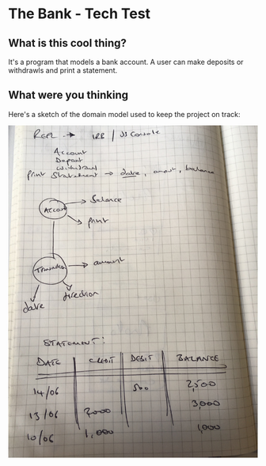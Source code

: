 # The Bank - Tech Test

## What is this cool thing?

It's a program that models a bank account. A user can make deposits or withdrawls and print a statement. 

## What were you thinking 

Here's a sketch of the domain model used to keep the project on track:

![domain_model](https://github.com/bannastre/bank/blob/master/images/domain_model.jpg)
